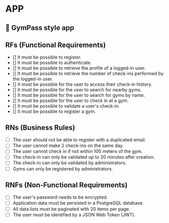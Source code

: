 # APP

## 🤔 GymPass style app

## RFs (Functional Requirements)

- [] It must be possible to register.
- [] It must be possible to authenticate.
- [] It must be possible to retrieve the profile of a logged-in user.
- [] It must be possible to retrieve the number of check-ins performed by the logged-in user.
- [] It must be possible for the user to access their check-in history.
- [] It must be possible for the user to search for nearby gyms.
- [] It must be possible for the user to search for gyms by name.
- [] It must be possible for the user to check in at a gym.
- [] It must be possible to validate a user's check-in.
- [] It must be possible to register a gym.

## RNs (Business Rules)

- [ ] The user should not be able to register with a duplicated email.
- [ ] The user cannot make 2 check-ins on the same day.
- [ ] The user cannot check in if not within 100 meters of the gym.
- [ ] The check-in can only be validated up to 20 minutes after creation.
- [ ] The check-in can only be validated by administrators.
- [ ] Gyms can only be registered by administrators.

## RNFs (Non-Functional Requirements)

- [ ] The user's password needs to be encrypted.
- [ ] Application data must be persisted in a PostgreSQL database.
- [ ] All data lists must be paginated with 20 items per page.
- [ ] The user must be identified by a JSON Web Token (JWT).
